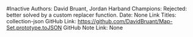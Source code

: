 #Inactive
Authors: David Bruant, Jordan Harband
Champions: Rejected: better solved by a custom replacer function.
Date: None
Link Titles: collection-json
GitHub Link: https://github.com/DavidBruant/Map-Set.prototype.toJSON
GitHub Note Link: None
